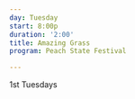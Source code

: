 ```yaml
---
day: Tuesday
start: 8:00p
duration: '2:00'
title: Amazing Grass
program: Peach State Festival

---
```

1st Tuesdays